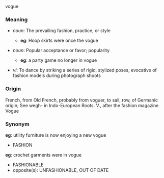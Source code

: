 vogue
### Meaning
+ _noun_: The prevailing fashion, practice, or style
    + __eg__: Hoop skirts were once the vogue
+ _noun_: Popular acceptance or favor; popularity
    + __eg__: a party game no longer in vogue

+ _vi_: To dance by striking a series of rigid, stylized poses, evocative of fashion models during photograph shoots

### Origin

French, from Old French, probably from voguer, to sail, row, of Germanic origin; See wegh- in Indo-European Roots. V., after the fashion magazine Vogue

### Synonym

__eg__: utility furniture is now enjoying a new vogue

+ FASHION

__eg__: crochet garments were in vogue

+ FASHIONABLE
+ opposite(s): UNFASHIONABLE, OUT OF DATE


